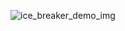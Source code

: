 ![ice_breaker_demo_img](https://github.com/user-attachments/assets/5554b749-bba1-4242-b18c-aadbf46bb994)
